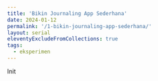 ```yaml
---
title: 'Bikin Journaling App Sederhana'
date: 2024-01-12
permalink: '/1-bikin-journaling-app-sederhana/'
layout: serial
eleventyExcludeFromCollections: true
tags:
  - eksperimen
---
```


Init